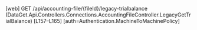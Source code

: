 [web] GET /api/accounting-file/{fileId}/legacy-trialbalance  (DataGet.Api.Controllers.Connections.AccountingFileController.LegacyGetTrialBalance)  [L157–L165] [auth=Authentication.MachineToMachinePolicy]

